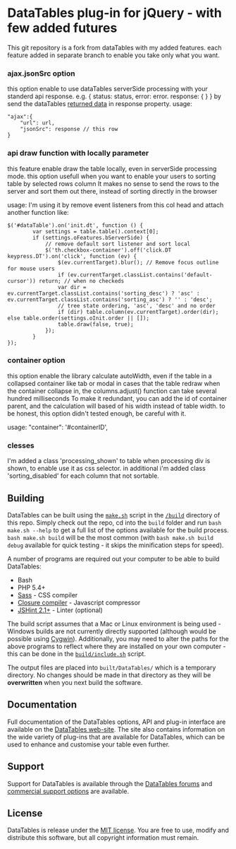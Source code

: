 # DataTables plug-in for jQuery - with few added futures

This git repository is a fork from dataTables with my added features. each feature added in separate branch to enable you take only what you want.


### ajax.jsonSrc option
this option enable to use dataTables serverSide processing with your standerd api response. e.g. 
{
    status: status,
    error: error.
    response: {
    }
} 
by send the dataTables [returned data](https://datatables.net/manual/server-side#Returned-data) in response property.
usage:
```
"ajax":{
    "url": url,
    "jsonSrc": response // this row
}
```
### api draw function with locally parameter
this feature enable draw the table locally, even in serverSide processing mode.
this option usefull when you want to enable your users to sorting table by selected rows column
It makes no sense to send the rows to the server and sort them out there, instead of sorting directly in the browser

usage:
I'm using it by remove event listeners from this col head and attach another function like:
```
$('#dataTable').on('init.dt', function () {
        var settings = table.table().context[0];
        if (settings.oFeatures.bServerSide) {
            // remove default sort listener and sort local
            $('th.checkbox-container').off('click.DT keypress.DT').on('click', function (ev) {
                $(ev.currentTarget).blur(); // Remove focus outline for mouse users
                if (ev.currentTarget.classList.contains('default-cursor')) return; // when no checkeds
                var dir = ev.currentTarget.classList.contains('sorting_desc') ? 'asc' : ev.currentTarget.classList.contains('sorting_asc') ? '' : 'desc';
                // tree state ordering, 'asc', 'desc' and no order
                if (dir) table.column(ev.currentTarget).order(dir); else table.order(settings.oInit.order || []);
                table.draw(false, true);
            });
        }
});
```
### container option
this option enable the library calculate autoWidth, even if the table in a collapsed container like tab or modal
in cases that the table redraw when the container collapse in, the columns.adjust() function can take several hundred milliseconds
To make it redundant, you can add the id of container parent, and the calculation will based of his width instead of table width.
to be honest, this option didn't tested enough, be careful with it.

usage:
"container": '#containerID',

### clesses
I'm added a class 'processing_shown' to table when processing div is shown, to enable use it as css selector.
in additional i'm added class 'sorting_disabled' for each column that not sortable.

## Building

DataTables can be built using the [`make.sh`](build/make.sh) script in the [`/build`](build) directory of this repo. Simply check out the repo, cd into the `build` folder and run `bash make.sh --help` to get a full list of the options available for the build process. `bash make.sh build` will be the most common (with `bash make.sh build debug` available for quick testing - it skips the minification steps for speed).

A number of programs are required out your computer to be able to build DataTables:

* Bash
* PHP 5.4+
* [Sass](http://sass-lang.com/install) - CSS compiler
* [Closure compiler](https://github.com/google/closure-compiler) - Javascript compressor
* [JSHint 2.1+](http://jshint.com/install/) - Linter (optional)

The build script assumes that a Mac or Linux environment is being used - Windows builds are not currently directly supported (although would be possible using [Cygwin](https://www.cygwin.com/)). Additionally, you may need to alter the paths for the above programs to reflect where they are installed on your own computer - this can be done in the [`build/include.sh`](build/include.sh) script.

The output files are placed into `built/DataTables/` which is a temporary directory. No changes should be made in that directory as they will be **overwritten** when you next build the software.


## Documentation

Full documentation of the DataTables options, API and plug-in interface are available on the [DataTables web-site](//datatables.net). The site also contains information on the wide variety of plug-ins that are available for DataTables, which can be used to enhance and customise your table even further.


## Support

Support for DataTables is available through the [DataTables forums](//datatables.net/forums) and [commercial support options](//datatables.net/support) are available.


## License

DataTables is release under the [MIT license](//datatables.net/license). You are free to use, modify and distribute this software, but all copyright information must remain.

